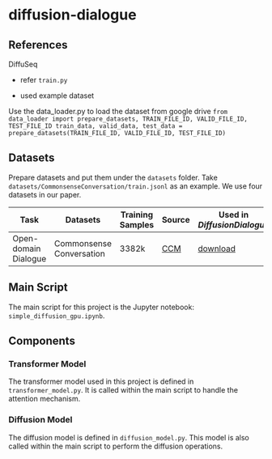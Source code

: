 # diffusion-dialogue

## References
DiffuSeq
- refer `train.py`

- used example dataset

Use the data_loader.py to load the dataset from google drive
`
from data_loader import prepare_datasets, TRAIN_FILE_ID, VALID_FILE_ID, TEST_FILE_ID
train_data, valid_data, test_data = prepare_datasets(TRAIN_FILE_ID, VALID_FILE_ID, TEST_FILE_ID)
`


## Datasets
Prepare datasets and put them under the `datasets` folder. Take `datasets/CommonsenseConversation/train.jsonl` as an example. We use four datasets in our paper.

| Task | Datasets | Training Samples | Source | Used in __*DiffusionDialogue*__
|-|-|-|-|-|
| Open-domain Dialogue | Commonsense Conversation | 3382k | [CCM](https://github.com/thu-coai/ccm) | [download](https://drive.google.com/drive/folders/1exENF9Qc5UtXnHlNl9fvaxP3zyyH32qp?usp=sharing) |


<!-- TODO consider using 2nd dataset as discussed in the video -->

## Main Script

The main script for this project is the Jupyter notebook: `simple_diffusion_gpu.ipynb`.

## Components

### Transformer Model

The transformer model used in this project is defined in `transformer_model.py`. It is called within the main script to handle the attention mechanism.

### Diffusion Model

The diffusion model is defined in `diffusion_model.py`. This model is also called within the main script to perform the diffusion operations.


